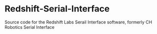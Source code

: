 # Redshift-Serial-Interface
Source code for the Redshift Labs Serail Interface software, formerly CH Robotics Serial Interface
